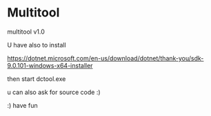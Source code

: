 # Multitool
multitool v1.0


U have also to install 

https://dotnet.microsoft.com/en-us/download/dotnet/thank-you/sdk-9.0.101-windows-x64-installer

then start dctool.exe

u can also ask for source code :)


:)
have fun
